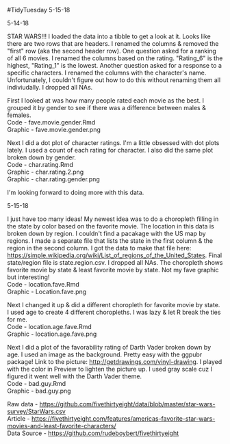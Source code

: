 #TidyTuesday 5-15-18

5-14-18

STAR WARS!!! I loaded the data into a tibble to get a look at it. Looks like there are two rows that are headers. I renamed the columns & removed the "first" row (aka the second header row). One question asked for a ranking of all 6 movies. I renamed the columns based on the rating. "Rating_6" is the highest, "Rating_1" is the lowest. Another question asked for a response to a specific characters. I renamed the columns with the character's name. Unfortunately, I couldn't figure out how to do this without renaming them all indiviudally. I dropped all NAs. <br />

First I looked at was how many people rated each movie as the best. I grouped it by gender to see if there was a difference between males & females. <br />
Code - fave.movie.gender.Rmd <br />
Graphic - fave.movie.gender.png <br />

Next I did a dot plot of character ratings. I'm a little obsessed with dot plots lately. I used a count of each rating for character. I also did the same plot broken down by gender. <br />
Code - char.rating.Rmd <br />
Graphic - char.rating.2.png <br />
Graphic - char.rating.gender.png <br />

I'm looking forward to doing more with this data. 

5-15-18

I just have too many ideas! My newest idea was to do a choropleth filling in the state by color based on the favorite movie. The location in this data is broken down by region. I couldn't find a pacakage with the US map by regions. I made a separate file that lists the state in the first column & the region in the second column. I got the data to make that file here: https://simple.wikipedia.org/wiki/List_of_regions_of_the_United_States. Final state/region file is state.region.csv. I dropped all NAs. The choropleth shows favorite movie by state & least favorite movie by state. Not my fave graphic but interesting!<br />
Code - location.fave.Rmd <br />
Graphic - Location.fave.png <br />

Next I changed it up & did a different choropleth for favorite movie by state. I used age to create 4 different choropleths.  I was lazy & let R break the ties for me. <br />
Code - location.age.fave.Rmd <br />
Graphic - location.age.fave.png <br />

Next I did a plot of the favorability rating of Darth Vader broken down by age. I used an image as the background. Pretty easy with the ggpubr package! Link to the picture: http://getdrawings.com/vinyl-drawing. I played with the color in Preview to lighten the picture up. I used gray scale cuz I figured it went well with the Darth Vader theme. <br />
Code - bad.guy.Rmd <br />
Graphic - bad.guy.png <br />

Raw data - https://github.com/fivethirtyeight/data/blob/master/star-wars-survey/StarWars.csv <br />
Article - https://fivethirtyeight.com/features/americas-favorite-star-wars-movies-and-least-favorite-characters/ <br />
Data Source - https://github.com/rudeboybert/fivethirtyeight<br />
